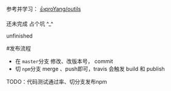 参考并学习： [👍proYang/outils](https://github.com/proYang/outils)

还未完成 占个坑 ^_^

unfinished


#发布流程
- 在 `master`分支 修改、改版本号， commit
- 切 `npm`分支 merge 、push即可，travis 会触发 build 和 publish




TODO：代码测试通过率、切分支发布npm
